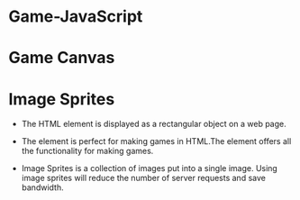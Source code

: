 # Game-JavaScript
# Game Canvas
# Image Sprites
- The HTML <canvas> element is displayed as a rectangular object on a web page.
- The <canvas> element is perfect for making games in HTML.The <canvas> element offers all the functionality for making games.

- Image Sprites is a collection of images put into a single image. Using image sprites will reduce the number of server requests and save bandwidth.
